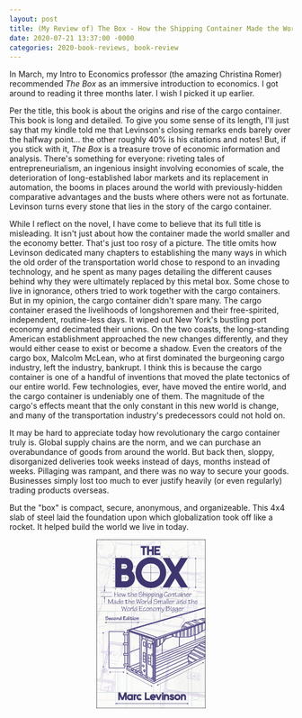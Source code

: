 ```yaml
---
layout: post
title: (My Review of) The Box - How the Shipping Container Made the World Smaller and the World Economy Better
date: 2020-07-21 13:37:00 -0000
categories: 2020-book-reviews, book-review
---
```

 In March, my Intro to Economics professor (the amazing Christina Romer) recommended *The Box* as an immersive introduction to economics. I got around to reading it three months later. I wish I picked it up earlier.

 Per the title, this book is about the origins and rise of the cargo container. This book is long and detailed. To give you some sense of its length, I'll just say that my kindle told me that Levinson's closing remarks ends barely over the halfway point... the other roughly 40% is his citations and notes! But, if you stick with it, *The Box* is a treasure trove of economic information and analysis. There's something for everyone: riveting tales of entrepreneurialism, an ingenious insight involving economies of scale, the deterioration of long-established labor markets and its replacement in automation, the booms in places around the world with previously-hidden comparative advantages and the busts where others were not as fortunate. Levinson turns every stone that lies in the story of the cargo container.

 While I reflect on the novel, I have come to believe that its full title is misleading. It isn't just about how the container made the world smaller and the economy better. That's just too rosy of a picture. The title omits how Levinson dedicated many chapters to establishing the many ways in which the old order of the transportation world chose to respond to an invading technology, and he spent as many pages detailing the different causes behind why they were ultimately replaced by this metal box. Some chose to live in ignorance, others tried to work together with the cargo containers. But in my opinion, the cargo container didn't spare many. The cargo container erased the livelihoods of longshoremen and their free-spirited, independent, routine-less days. It wiped out New York's bustling port economy and decimated their unions. On the two coasts, the long-standing American establishment approached the new changes differently, and they would either cease to exist or become a shadow. Even the creators of the cargo box, Malcolm McLean, who at first dominated the burgeoning cargo industry, left the industry, bankrupt. I think this is because the cargo container is one of a handful of inventions that moved the plate tectonics of our entire world. Few technologies, ever, have moved the entire world, and the cargo container is undeniably one of them. The magnitude of the cargo's effects meant that the only constant in this new world is change, and many of the transportation industry's predecessors could not hold on.

It may be hard to appreciate today how revolutionary the cargo container truly is. Global supply chains are the norm, and we can purchase an overabundance of goods from around the world. But back then, sloppy, disorganized deliveries took weeks instead of days, months instead of weeks. Pillaging was rampant, and there was no way to secure your goods. Businesses simply lost too much to ever justify heavily (or even regularly) trading products overseas.

But the "box" is compact, secure, anonymous, and organizeable. This 4x4 slab of steel laid the foundation upon which globalization took off like a rocket. It helped build the world we live in today.

 <center><img src="/assets/images/the-box.jpg" height='300'><center>
